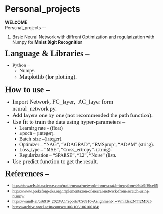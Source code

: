# Personal_projects
<b>WELCOME</b> <br>
Personal_projects --  <br>
1. Basic Neural Network with diffrent Optimization and regularization with Numpy for **Mnist Digit Recognition**<br>
<p style='margin-top:0cm;margin-right:0cm;margin-bottom:8.0pt;margin-left:0cm;line-height:normal;font-size:15px;font-family:"Calibri",sans-serif;'><strong><span style='font-size:27px;font-family:"Times New Roman",serif;'>Language &amp; Libraries &ndash;</span></strong></p>
<ul style="list-style-type: disc;">
    <li><span style='font-family:"Times New Roman",serif;font-size:16px;'>Python &ndash;</span>
        <ol style="list-style-type: circle;">
            <li><span style='font-family:"Times New Roman",serif;font-size:16px;'>Numpy.</span></li>
            <li><span style='font-family:"Times New Roman",serif;font-size:19px;'>Matplotlib (for plotting).</span></li>
        </ol>
    </li>
</ul>
<p style='margin-top:0cm;margin-right:0cm;margin-bottom:8.0pt;margin-left:0cm;line-height:normal;font-size:15px;font-family:"Calibri",sans-serif;'><strong><span style='font-size:27px;font-family:"Times New Roman",serif;'>How to use &ndash;</span></strong><strong><span style='font-size:29px;font-family:"Times New Roman",serif;'>&nbsp;</span></strong></p>
<ul style="list-style-type: disc;">
    <li><span style='font-family:"Times New Roman",serif;font-size:19px;'>Import Network, FC_layer, &nbsp;AC_layer form neural_network.py.</span></li>
    <li><span style='font-family:"Times New Roman",serif;font-size:19px;'>Add layers one by one (not recommended the path function).</span></li>
    <li><span style='font-family:"Times New Roman",serif;font-size:19px;'>Use fit to train the data using hyper-parameters &ndash;</span>
        <ul style="list-style-type: square;">
            <li><span style='font-family:"Times New Roman",serif;font-size:16px;'>Learning rate &ndash; (float)</span></li>
            <li><span style='font-family:"Times New Roman",serif;font-size:16px;'>Epoch &ndash; (integer).</span></li>
            <li><span style='font-family:"Times New Roman",serif;font-size:16px;'>Batch_size &ndash;(integer).</span></li>
            <li><span style='font-family:"Times New Roman",serif;font-size:16px;'>Optimizer &ndash; &ldquo;NAG&rdquo;, &ldquo;ADAGRAD&rdquo;, &ldquo;RMSprop&rdquo;, &ldquo;ADAM&rdquo; (string).</span></li>
            <li><span style='font-family:"Times New Roman",serif;font-size:16px;'>Loss_type &ndash; &ldquo;MSE&rdquo;, &ldquo;Cross_entropy&rdquo;. (string).</span></li>
            <li><span style='font-family:"Times New Roman",serif;font-size:16px;'>Regularization &ndash; &ldquo;SPARSE&rdquo;, &ldquo;L2&rdquo;, &ldquo;Noise&rdquo; (list).</span></li>
        </ul>
    </li>
    <li><span style='font-family:"Times New Roman",serif;font-size:19px;'>Use predict function to get the result.</span></li>
</ul>
<p style='margin-top:0cm;margin-right:0cm;margin-bottom:8.0pt;margin-left:0cm;line-height:normal;font-size:15px;font-family:"Calibri",sans-serif;'><strong><span style='font-size:27px;font-family:"Times New Roman",serif;'>References &ndash;&nbsp;</span></strong></p>
<ul style="list-style-type: disc;">
    <li><span style='font-family:"Times New Roman",serif;font-size:13px;'><a href="https://towardsdatascience.com/math-neural-network-from-scratch-in-python-d6da9f29ce65">https://towardsdatascience.com/math-neural-network-from-scratch-in-python-d6da9f29ce65</a></span></li>
    <li><span style='font-family:"Times New Roman",serif;font-size:13px;'><a href="https://www.geeksforgeeks.org/implementation-of-neural-network-from-scratch-using-numpy/">https://www.geeksforgeeks.org/implementation-of-neural-network-from-scratch-using-numpy/</a></span></li>
    <li><span style='font-family:"Times New Roman",serif;font-size:13px;'><a href="https://wandb.ai/cs6910_2023/A1/reports/CS6910-Assignment-1--VmlldzozNTI2MDc5">https://wandb.ai/cs6910_2023/A1/reports/CS6910-Assignment-1--VmlldzozNTI2MDc5</a></span></li>
    <li><span style='font-family:"Times New Roman",serif;font-size:13px;'><a href="https://archive.nptel.ac.in/courses/106/106/106106184/">https://archive.nptel.ac.in/courses/106/106/106106184/</a></span></li>
</ul>
<p style='margin-top:0cm;margin-right:0cm;margin-bottom:8.0pt;margin-left:36.0pt;line-height:normal;font-size:15px;font-family:"Calibri",sans-serif;'><span style='font-size:13px;font-family:"Times New Roman",serif;'>&nbsp;</span></p>
